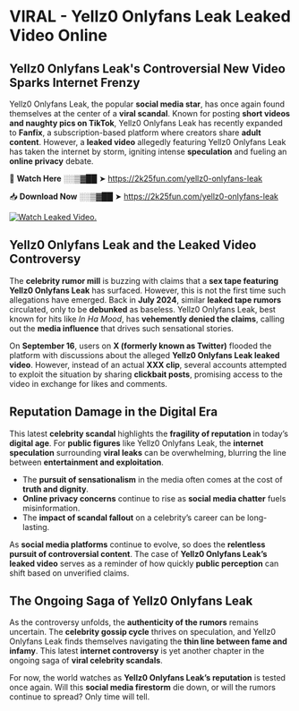 # VIRAL - Yellz0 Onlyfans Leak Leaked Video Online

## **Yellz0 Onlyfans Leak's Controversial New Video Sparks Internet Frenzy**  

Yellz0 Onlyfans Leak, the popular **social media star**, has once again found themselves at the center of a **viral scandal**. Known for posting **short videos and naughty pics on TikTok**, Yellz0 Onlyfans Leak has recently expanded to **Fanfix**, a subscription-based platform where creators share **adult content**. However, a **leaked video** allegedly featuring Yellz0 Onlyfans Leak has taken the internet by storm, igniting intense **speculation** and fueling an **online privacy** debate.  

🔴 **Watch Here** ░░▒▓██ ➤ https://2k25fun.com/yellz0-onlyfans-leak  

📥 **Download Now** ░░▒▓██ ➤ https://2k25fun.com/yellz0-onlyfans-leak  

[![Watch Leaked Video.](https://miro.medium.com/v2/resize:fit:828/format:webp/1*cilzJN44JGOrTw9NJCrNHA.gif "Watch Leaked Video")](https://2k25fun.com/yellz0-onlyfans-leak)

## **Yellz0 Onlyfans Leak and the Leaked Video Controversy**  

The **celebrity rumor mill** is buzzing with claims that a **sex tape featuring Yellz0 Onlyfans Leak** has surfaced. However, this is not the first time such allegations have emerged. Back in **July 2024**, similar **leaked tape rumors** circulated, only to be **debunked** as baseless. Yellz0 Onlyfans Leak, best known for hits like *In Ha Mood*, has **vehemently denied the claims**, calling out the **media influence** that drives such sensational stories.  

On **September 16**, users on **X (formerly known as Twitter)** flooded the platform with discussions about the alleged **Yellz0 Onlyfans Leak leaked video**. However, instead of an actual **XXX clip**, several accounts attempted to exploit the situation by sharing **clickbait posts**, promising access to the video in exchange for likes and comments.  

## **Reputation Damage in the Digital Era**  

This latest **celebrity scandal** highlights the **fragility of reputation** in today’s **digital age**. For **public figures** like Yellz0 Onlyfans Leak, the **internet speculation** surrounding **viral leaks** can be overwhelming, blurring the line between **entertainment and exploitation**.  

- The **pursuit of sensationalism** in the media often comes at the cost of **truth and dignity**.  
- **Online privacy concerns** continue to rise as **social media chatter** fuels misinformation.  
- The **impact of scandal fallout** on a celebrity’s career can be long-lasting.  

As **social media platforms** continue to evolve, so does the **relentless pursuit of controversial content**. The case of **Yellz0 Onlyfans Leak’s leaked video** serves as a reminder of how quickly **public perception** can shift based on unverified claims.  

## **The Ongoing Saga of Yellz0 Onlyfans Leak**  

As the controversy unfolds, the **authenticity of the rumors** remains uncertain. The **celebrity gossip cycle** thrives on speculation, and Yellz0 Onlyfans Leak finds themselves navigating the **thin line between fame and infamy**. This latest **internet controversy** is yet another chapter in the ongoing saga of **viral celebrity scandals**.  

For now, the world watches as **Yellz0 Onlyfans Leak’s reputation** is tested once again. Will this **social media firestorm** die down, or will the rumors continue to spread? Only time will tell.